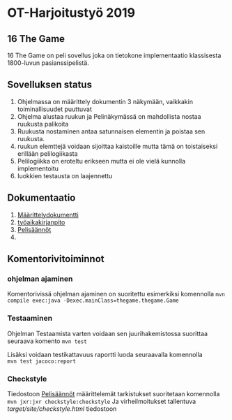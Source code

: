 # OT-Harjoitustyö 2019

## 16 The Game

16 The Game on peli sovellus joka on tietokone implementaatio klassisesta 1800-luvun pasianssipelistä. 

## Sovelluksen status

 
1. Ohjelmassa on määrittely dokumentin 3 näkymään, vaikkakin toiminallisuudet puuttuvat
1. Ohjelma alustaa ruukun ja Pelinäkymässä on mahdollista nostaa ruukusta palikoita
1. Ruukusta nostaminen antaa satunnaisen elementin ja poistaa sen ruukusta. 
1. ruukun elemttejä voidaan sijoittaa kaistoille mutta tämä on toistaiseksi erillään pelilogiikasta
1. Pelilogiikka on eroteltu erikseen mutta ei ole vielä kunnolla implementoitu
1. luokkien testausta on laajennettu 


## Dokumentaatio
1. [Määrittelydokumentti](https://github.com/fellmana/ot-harjoitustyo/blob/master/documentation/maarittelydokumentti.md)
1. [työaikakirjanpito](https://github.com/fellmana/ot-harjoitustyo/blob/master/documentation/tyoaikakirjanpito.md)
1. [Pelisäännöt](https://github.com/fellmana/ot-harjoitustyo/blob/master/documentation/rules.md)
1. 

## Komentorivitoiminnot

### ohjelman ajaminen
Komentorivissä ohjelman ajaminen on suoritettu esimerkiksi komennolla 
  `mvn compile exec:java -Dexec.mainClass=thegame.thegame.Game` 
### Testaaminen 
Ohjelman Testaamista varten voidaan sen juurihakemistossa suorittaa seuraava komento  `mvn test `

  Lisäksi voidaan testikattavuus raportti luoda seuraavalla komennolla  
`mvn test jacoco:report `
### Checkstyle 
Tiedostoon [Pelisäännöt](https://github.com/fellmana/ot-harjoitustyo/tree/master/16TheGame/checkstyles.xml) määrittelemät tarkistukset suoritetaan komennolla
`mvn jxr:jxr checkstyle:checkstyle`
Ja virheilmoitukset tallentuva *target/site/checkstyle.html* tiedostoon  
           
